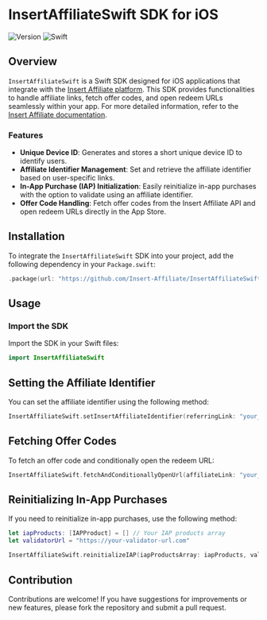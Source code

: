 # InsertAffiliateSwift SDK for iOS

![Version](https://img.shields.io/badge/version-1.0.0-brightgreen) ![Swift](https://img.shields.io/badge/Swift-5.0%2B-orange)

## Overview

`InsertAffiliateSwift` is a Swift SDK designed for iOS applications that integrate with the [Insert Affiliate platform](https://insertaffiliate.com/). This SDK provides functionalities to handle affiliate links, fetch offer codes, and open redeem URLs seamlessly within your app. For more detailed information, refer to the [Insert Affiliate documentation](https://docs.insertaffiliate.com/).


### Features

- **Unique Device ID**: Generates and stores a short unique device ID to identify users.
- **Affiliate Identifier Management**: Set and retrieve the affiliate identifier based on user-specific links.
- **In-App Purchase (IAP) Initialization**: Easily reinitialize in-app purchases with the option to validate using an affiliate identifier.
- **Offer Code Handling**: Fetch offer codes from the Insert Affiliate API and open redeem URLs directly in the App Store.

## Installation

To integrate the `InsertAffiliateSwift` SDK into your project, add the following dependency in your `Package.swift`:

```swift
.package(url: "https://github.com/Insert-Affiliate/InsertAffiliateSwiftSDK.git", from: "1.0.0")
```

## Usage
### Import the SDK
Import the SDK in your Swift files:

```swift
import InsertAffiliateSwift
```

## Setting the Affiliate Identifier
You can set the affiliate identifier using the following method:

```swift
InsertAffiliateSwift.setInsertAffiliateIdentifier(referringLink: "your_affiliate_link")
```

## Fetching Offer Codes
To fetch an offer code and conditionally open the redeem URL:

```swift
InsertAffiliateSwift.fetchAndConditionallyOpenUrl(affiliateLink: "your_affiliate_link", offerCodeUrlId: "your_offer_code_url_id")
```

## Reinitializing In-App Purchases
If you need to reinitialize in-app purchases, use the following method:

```swift
let iapProducts: [IAPProduct] = [] // Your IAP products array
let validatorUrl = "https://your-validator-url.com"

InsertAffiliateSwift.reinitializeIAP(iapProductsArray: iapProducts, validatorUrlString: validatorUrl)
```

## Contribution
Contributions are welcome! If you have suggestions for improvements or new features, please fork the repository and submit a pull request.
